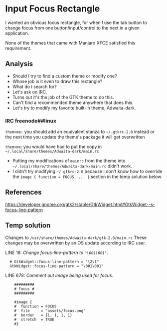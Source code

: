 # Input Focus Rectangle

I wanted an obvious focus rectangle, for when I use the tab button to change
focus from one button/input/control to the next in a given application.

None of the themes that came with Manjaro XFCE satisfied this requirement.

## Analysis

- Should I try to find a custom theme or modify one?
- Whose job is it even to draw this rectangle?
- What do I search for?
- Let's ask on IRC.
- Turns out it's the job of the GTK theme to do this.
- Can't find a recommended theme anywhere that does this.
- Let's try to modify my favorite built-in theme, Adwaita-dark.

### IRC freenode##linux

  `them>me:` you should add an equivalent stanza to `~/.gtkrc-2.0` instead or
  the next time you update the theme's package it will get overwritten

  `them>me`: you would have had to put the copy in
  `~/.local/share/themes/Adwaita-dark/main.rc`

- Putting my modifications of `mainrc` from the theme into
`~/.local/share/themes/Adwaita-dark/main.rc` didn't work.
- I didn't try modifying `~/.gtkrc-2.0` because I don't know how to override
the `image { function = FOCUS, ... }` section in the temp solution below.

## References

https://developer.gnome.org/gtk2/stable/GtkWidget.html#GtkWidget--s-focus-line-pattern

## Temp solution

Changes to `/usr/share/themes/Adwaita-dark/gtk-2.0/main.rc`
These changes may be overwritten by an OS update according to IRC user.

LINE 18: _Change focus-line-pattern to `"\001\001"`._
```
  # GtkWidget::focus-line-pattern = "\2\1"
  GtkWidget::focus-line-pattern = "\001\001"
```

LINE 678: _Comment out image being used for focus._
```
    #########
    # Focus #
    #########

    #image {
    #  function = FOCUS
    #  file     = "assets/focus.png"
    #  border   = {1, 1, 1, 1}
    #  stretch  = TRUE
    #}
```
